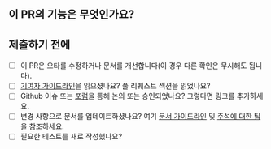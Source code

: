 ## 이 PR의 기능은 무엇인가요?

<!--
축하합니다! 여기까지 오셨습니다! 하지만 아직 끝나지 않았습니다.

PR이 병합되면 설정한 제목과 함께 릴리즈 노트에 표시되므로 여러분의 멋진 기여도를 충분히 반영하는 멋진 제목인지 확인하세요.

그런 다음, 변경하신 부분에 대한 설명과 관련 이슈를 아래에 써주세요. 동기와 배경도 포함해주시면 좋습니다. 이 변경과 함께 오는 종속성도 있다면 나열해주세요.

완료되면 곧 누군가가 PR을 검토할 것입니다. 아래의 "누가 검토할 수 있나요?" 섹션에서 잠재적인 검토자를 태그하세요. 검토자는 코드를 더 좋게 만들기 위한 변경 사항을 제안할 수 있습니다. 일주일이 지나도 아무도 PR을 검토하지 않았다면 주저하지 말고 같은 사람을 @멘션하여 새 댓글을 게시하세요 -- 간혹 알림이 누락되는 경우가 있습니다.
-->

<!-- Fixes | Part of #issue-number -->

## 제출하기 전에
- [ ] 이 PR은 오타를 수정하거나 문서를 개선합니다(이 경우 다른 확인은 무시해도 됩니다).
- [ ] [기여자 가이드라인](https://github.com/42Gyeongsan-side-project/reference/blob/main/CONTRIBUTING.md#create-a-pull-request)을 읽으셨나요?
      풀 리퀘스트 섹션을 읽었나요?
- [ ] Github 이슈 또는 [포럼]()을 통해 논의 또는 승인되었나요? 그렇다면 링크를 추가하세요. <!-- 포럼 링크 슬랙 채널이 개설되면 대체하기 -->
- [ ] 변경 사항으로 문서를 업데이트하셨나요? 여기 [문서 가이드라인](https://github.com/42Gyeongsan-side-project/reference/blob/main/CONTRIBUTING.md) 및 [주석에 대한 팁](https://github.com/42Gyeongsan-side-project/reference/blob/main/CONTRIBUTING.md)을 참조하세요.
- [ ] 필요한 테스트를 새로 작성했나요?

<!-- PR은 @로 태그할 적절한 사람을 찾으면 더 빠르게 리뷰받을 수 있습니다. 만약 git blame을 사용하는 방법을 알고 있다면 그게 가장 쉬운 방법이겠지만, 그렇지 않은 경우 부디 3명 이하로 태그해주세요.

PM: @wonhyeongseo
서버: @joejaeyoung, @joonwan
프론트엔드: @ghkgus, @eaststar113, @Bebsae-Utae
iOS: @DonsNote, @devoogie
-->